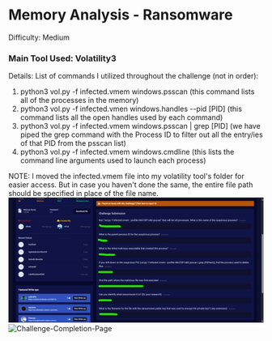 # Memory Analysis - Ransomware
Difficulty: Medium
### Main Tool Used: Volatility3
Details: List of commands I utilized throughout the challenge (not in order):
1. python3 vol.py -f infected.vmem windows.psscan (this command lists all of the processes in the memory)
2. python3 vol.py -f infected.vmen windows.handles --pid [PID] (this command lists all the open handles used by each command)
3. python3 vol.py -f infected.vmem windows.psscan | grep [PID] (we have piped the grep command with the Process ID to filter out all the entry/ies of that PID from the psscan list)
4. python3 vol.py -f infected.vmem windows.cmdline (this lists the command line arguments used to launch each process)

NOTE: I moved the infected.vmem file into my volatility tool's folder for easier access. But in case you haven't done the same, the entire file path should be specified in place of the file name. 
![Challenge-Answers-Page](Screenshots/1.1.png)
![Challenge-Completion-Page](/Blue-Team-Labs-Writeup/Screenshots/1.2.png)
